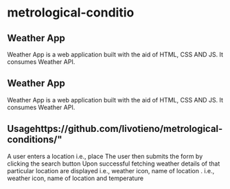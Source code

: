 # metrological-conditio
## Weather App
Weather App is a web application built with the aid of HTML, CSS AND JS.
It consumes Weather API.

## Weather App
Weather App is a web application built with the aid of HTML, CSS AND JS.
It consumes Weather API.
## Usagehttps://github.com/livotieno/metrological-conditions/"
A user enters a location i.e., place
The user then submits the form by clicking the search button
Upon successful fetching weather details of that particular location are displayed
i.e., weather icon, name of location .
i.e., weather icon, name of location and temperature

